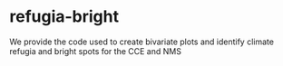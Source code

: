 # refugia-bright
We provide the code used to create bivariate plots and identify climate refugia and bright spots for the CCE and NMS
